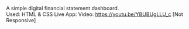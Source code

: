 A simple digital financial statement dashboard. <br>
Used: HTML & CSS
Live App:
Video: https://youtu.be/YBUBUgLLU_c
[Not Responsive]
